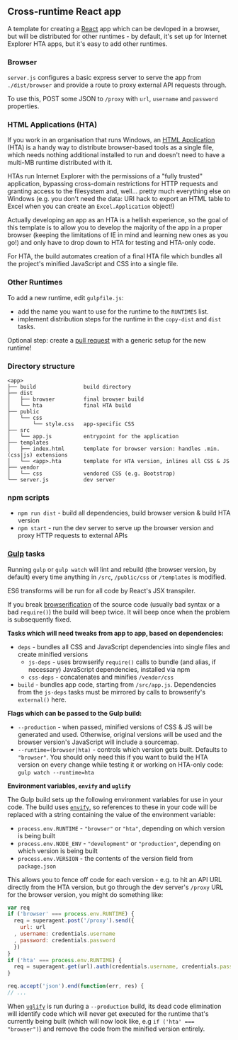 ## Cross-runtime React app

A template for creating a [React](http://facebook.github.io/react) app which can
be devloped in a browser, but will be distributed for other runtimes - by
default, it's set up for Internet Explorer HTA apps, but it's easy to add other
runtimes.

### Browser

`server.js` configures a basic express server to serve the app from
`./dist/browser` and provide a route to proxy external API requests through.

To use this, POST some JSON to `/proxy` with `url`, `username` and `password`
properties.

### HTML Applications (HTA)

If you work in an organisation that runs Windows, an
[HTML Application](http://en.wikipedia.org/wiki/HTML_Application) (HTA) is a
handy way to distribute browser-based tools as a single file, which needs
nothing additional installed to run and doesn't need to have a multi-MB runtime
distributed with it.

HTAs run Internet Explorer with the permissions of a "fully trusted"
application, bypassing cross-domain restrictions for HTTP requests and granting
access to the filesystem and, well... pretty much everything else on Windows
(e.g. you don't need the data: URI hack to export an HTML table to Excel when
you can create an `Excel.Application` object!)

Actually developing an app as an HTA is a hellish experience, so the goal of
this template is to allow you to develop the majority of the app in a proper
browser (keeping the limitations of IE in mind and learning new ones as you go!)
and only have to drop down to HTA for testing and HTA-only code.

For HTA, the build automates creation of a final HTA file which bundles all the
project's minified JavaScript and CSS into a single file.

### Other Runtimes

To add a new runtime, edit `gulpfile.js`:

* add the name you want to use for the runtime to the `RUNTIMES` list.
* implement distribution steps for the runtime in the `copy-dist` and `dist`
  tasks.

Optional step: create a [pull request](https://github.com/insin/templates/pulls)
with a generic setup for the new runtime!

### Directory structure

```
<app>
├── build               build directory
├── dist
│   ├── browser         final browser build
│   └── hta             final HTA build
├── public
│   └── css
│       └── style.css   app-specific CSS
├── src
│   └── app.js          entrypoint for the application
├── templates
│   ├── index.html      template for browser version: handles .min.(css|js) extensions
│   └── <app>.hta       template for HTA version, inlines all CSS & JS
├── vendor
│   └── css             vendored CSS (e.g. Bootstrap)
└── server.js           dev server
```

### npm scripts

* `npm run dist` - build all dependencies, build browser version & build HTA
  version
* `npm start` - run the dev server to serve up the browser version and proxy
  HTTP requests to external APIs

### [Gulp](https://github.com/gulpjs/gulp/) tasks

Running `gulp` or `gulp watch` will lint and rebuild (the browser version, by
default) every time anything in `/src`, `/public/css` or `/templates` is
modified.

ES6 transforms will be run for all code by React's JSX transpiler.

If you break [browserification](https://github.com/substack/node-browserify) of
the source code (usually bad syntax or a bad `require()`) the build will beep
twice. It will beep once when the problem is subsequently fixed.

**Tasks which will need tweaks from app to app, based on dependencies:**

* `deps` - bundles all CSS and JavaScript dependencies into single files and
  create minified versions
   * `js-deps` - uses browserify `require()` calls to bundle (and alias, if
     necessary) JavaScript dependencies, installed via npm
   * `css-deps` - concatenates and minifies `/vendor/css`
* `build` - bundles app code, starting from `/src/app.js`. Dependencies from the
  `js-deps` tasks must be mirrored by calls to browserify's `external()` here.

**Flags which can be passed to the Gulp build:**

* `--production` - when passed, minified versions of CSS & JS will be generated
  and used. Otherwise, original versions will be used and the browser version's
  JavaScript will include a sourcemap.
* `--runtime=(browser|hta)` - controls which version gets built. Defaults to
  `"browser"`. You should only need this if you want to build the HTA version on
  every change while testing it or working on HTA-only code:
  `gulp watch --runtime=hta`

**Environment variables, `envify` and `uglify`**

The Gulp build sets up the following environment variables for use in your code.
The build uses [`envify`](https://github.com/hughsk/envify), so references to
these in your code will be replaced with a string containing the value of the
environment variable:

* `process.env.RUNTIME` - `"browser"` or `"hta"`, depending on which version is
  being built
* `process.env.NODE_ENV` - `"development"` or `"production"`, depending on which
  version is being built
* `process.env.VERSION` - the contents of the version field from `package.json`

This allows you to fence off code for each version - e.g. to hit an API URL
directly from the HTA version, but go through the dev server's `/proxy` URL for
the browser version, you might do something like:

```javascript
var req
if ('browser' === process.env.RUNTIME) {
  req = superagent.post('/proxy').send({
    url: url
  , username: credentials.username
  , password: credentials.password
  })
}
if ('hta' === process.env.RUNTIME) {
  req = superagent.get(url).auth(credentials.username, credentials.password)
}

req.accept('json').end(function(err, res) {
// ...
```

When [`uglify`](https://github.com/mishoo/UglifyJS2) is run during a
`--production` build, its dead code elimination will identify code which will
never get executed for the runtime that's currently being built (which will now
look like, e.g `if ('hta' === "browser")`) and remove the code from the
minified version entirely.